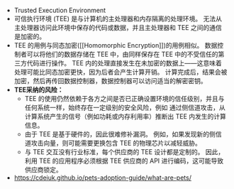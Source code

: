 - Trusted Execution Environment
- 可信执行环境 (TEE) 是与计算机的主处理器和内存隔离的处理环境。 无法从主处理器访问此环境中保存的代码或数据，并且主处理器和 TEE 之间的通信是加密的。
- TEE 的用例与同态加密([[Homomorphic Encryption]])的用例相似。 数据控制者可以将他们的数据存储在 TEE 中，由同样保存在 TEE 中的不受信任的第三方代码进行操作。 TEE 内的处理直接发生在未加密的数据上——这意味着处理可能比同态加密更快，因为后者会产生计算开销。 计算完成后，结果会被加密，然后再传回数据控制器，数据控制器可以访问适当的解密密钥。
- **TEE采纳的风险：**
	- TEE 的使用仍然依赖于各方之间是否已正确设置环境的信任级别，并且与任何系统一样，始终存在一定级别的安全风险，例如 通过侧信道攻击，从计算系统产生的信号（例如功耗或内存利用率）推断出 TEE 内发生的计算信息。
	- 由于 TEE 是基于硬件的，因此很难修补漏洞。 例如，如果发现新的侧信道攻击向量，则可能需要更换包含 TEE 的物理芯片以减轻威胁。
	- 与 TEE 交互没有行业标准，每个供应商的 TEE 设计都是定制的。 因此，利用 TEE 的应用程序必须根据 TEE 供应商的 API 进行编码，这可能导致供应商锁定。
- https://cdeiuk.github.io/pets-adoption-guide/what-are-pets/